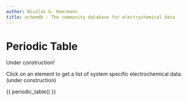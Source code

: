 ```yaml
---
author: Nicolas G. Hoermann
title: echemdb - The community database for electrochemical data
---
```

# Periodic Table

Under construction!
<!--
some text and explanation

/* maybe here we could have some periodic table plots / or transition metals only
e.g. how many plots per system (listed table) with solvents / conditions lists?!
Maybe periodic table in different colors, we need to adjust the periodic_table plot
function then individually, e.g. take 1 or two additional properties 
then we plot with color background and/or border color.

These plots can be updated automatically when the periodiuc table plot
takes e.g. as input some parameters that we can set in the header in the 
json path or the csv path. json and csv need to updated with a python 
script that is executed before calling mkdocs to render
-->
Click on an element to get a list of system specific electrochemical data. (under construction)

{{ periodic_table() }}
